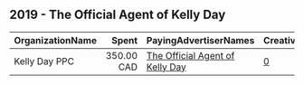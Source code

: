 ## 2019 - The Official Agent of Kelly Day 
|OrganizationName|Spent|PayingAdvertiserNames|CreativeUrls|Impressions|Genders|AgeBrackets|CountryCodes|BillingAddresses|CandidateBallotInformation|
|:---|---:|:---|:---|---:|:---|:---|:---|:---|:---|
|Kelly Day PPC|350.00 CAD|[The Official Agent of Kelly Day](2019/The_Official_Agent_of_Kelly_Day.md)|[0](https://www.snap.com/political-ads/asset/9e643727d574fbb7629264a9f6292395ec17f9f5e684daa6562950a91eb1969d?mediaType=mp4)|145,957||18+|canada|CA|Kelly Day|
